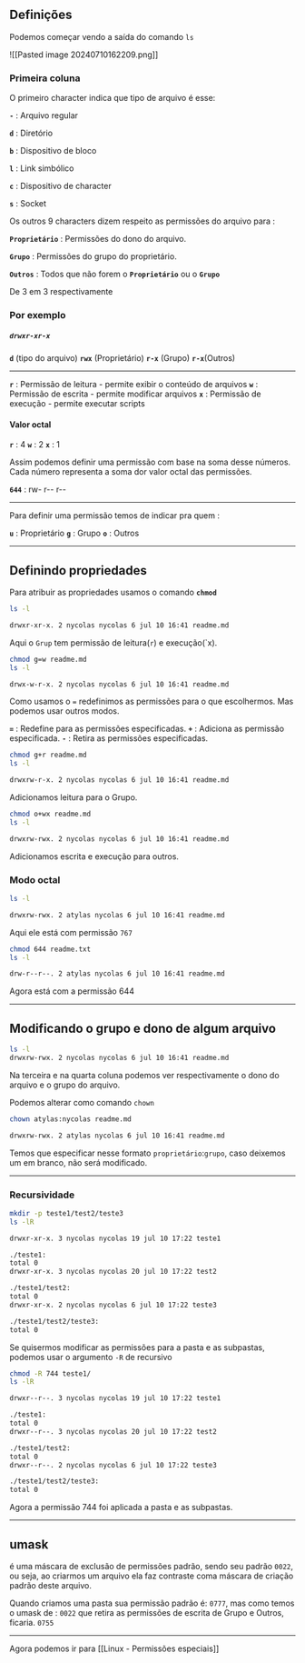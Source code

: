 
## Definições 

Podemos começar vendo a saída do comando `ls`

![[Pasted image 20240710162209.png]]

### Primeira coluna
O primeiro character indica que tipo de arquivo é esse:

**`-`** : Arquivo regular

**`d`** : Diretório

**`b`** : Dispositivo de bloco

**`l`** : Link simbólico

**`c`** : Dispositivo de character

**`s`** : Socket

Os outros 9 characters dizem respeito as permissões do arquivo para :

**`Proprietário`** : Permissões do dono do arquivo.

**`Grupo`** : Permissões do grupo do proprietário.

**`Outros`** : Todos que não forem o **`Proprietário`** ou o **`Grupo`**

De 3 em 3 respectivamente

### Por exemplo
##### **`drwxr-xr-x`**

**`d`** (tipo do arquivo) **`rwx`** (Proprietário) **`r-x`** (Grupo) **`r-x`**(Outros)

---

**`r`** : Permissão de leitura - permite exibir o conteúdo de arquivos
**`w`** : Permissão de escrita - permite modificar arquivos
**`x`** : Permissão de execução - permite executar scripts

#### Valor octal

**`r`** : 4
**`w`** : 2
**`x`** : 1

Assim podemos definir uma permissão com base na soma desse números. Cada número representa a soma dor valor octal das permissões.

**`644`** : rw- r-- r--

---

Para definir uma permissão temos de indicar pra quem :

**`u`** : Proprietário
**`g`** : Grupo
**`o`** : Outros

---

## Definindo propriedades

Para atribuir as propriedades usamos o comando **`chmod`**

```bash
ls -l

drwxr-xr-x. 2 nycolas nycolas 6 jul 10 16:41 readme.md
```
Aqui o `Grup` tem permissão de leitura(`r`) e execução(`x).

```bash
chmod g=w readme.md
ls -l

drwx-w-r-x. 2 nycolas nycolas 6 jul 10 16:41 readme.md
```
Como usamos o `=` redefinimos as permissões para o que escolhermos. Mas podemos usar outros modos.

**`=`** : Redefine para as permissões especificadas.
**`+`** : Adiciona as permissão especificada.
**`-`** : Retira as permissões especificadas.

```bash
chmod g+r readme.md
ls -l

drwxrw-r-x. 2 nycolas nycolas 6 jul 10 16:41 readme.md
```
Adicionamos leitura para o Grupo.

```bash
chmod o+wx readme.md
ls -l

drwxrw-rwx. 2 nycolas nycolas 6 jul 10 16:41 readme.md
```
Adicionamos escrita e execução para outros.

### Modo octal

```bash
ls -l

drwxrw-rwx. 2 atylas nycolas 6 jul 10 16:41 readme.md
```
Aqui ele está com permissão `767`

```bash
chmod 644 readme.txt
ls -l

drw-r--r--. 2 atylas nycolas 6 jul 10 16:41 readme.md
```
Agora está com a permissão 644

---

## Modificando o grupo e dono de algum arquivo

```bash
ls -l
drwxrw-rwx. 2 nycolas nycolas 6 jul 10 16:41 readme.md
```

Na terceira e na quarta coluna podemos ver respectivamente o dono do arquivo e o grupo do arquivo.

Podemos alterar como comando `chown`

```bash
chown atylas:nycolas readme.md

drwxrw-rwx. 2 atylas nycolas 6 jul 10 16:41 readme.md
```

Temos que especificar nesse formato `proprietário`:`grupo`, caso deixemos um em branco, não será modificado.

---

### Recursividade

```bash
mkdir -p teste1/test2/teste3
ls -lR

drwxr-xr-x. 3 nycolas nycolas 19 jul 10 17:22 teste1

./teste1:
total 0
drwxr-xr-x. 3 nycolas nycolas 20 jul 10 17:22 test2

./teste1/test2:
total 0
drwxr-xr-x. 2 nycolas nycolas 6 jul 10 17:22 teste3

./teste1/test2/teste3:
total 0
```
Se quisermos modificar as permissões para a pasta e as subpastas, podemos usar o argumento `-R` de recursivo

```bash
chmod -R 744 teste1/
ls -lR

drwxr--r--. 3 nycolas nycolas 19 jul 10 17:22 teste1

./teste1:
total 0
drwxr--r--. 3 nycolas nycolas 20 jul 10 17:22 test2

./teste1/test2:
total 0
drwxr--r--. 2 nycolas nycolas 6 jul 10 17:22 teste3

./teste1/test2/teste3:
total 0
```
Agora a permissão 744 foi aplicada a pasta e as subpastas.

---

## umask
é uma máscara de exclusão de permissões padrão, sendo seu padrão ``0022``, ou seja, ao criarmos um arquivo ela faz contraste coma máscara de criação padrão deste arquivo.

Quando criamos uma pasta sua permissão padrão é: `0777`, mas como temos o umask de : `0022` que retira as permissões de escrita de Grupo e Outros, ficaria. `0755`


---
Agora podemos ir para [[Linux - Permissões especiais]]